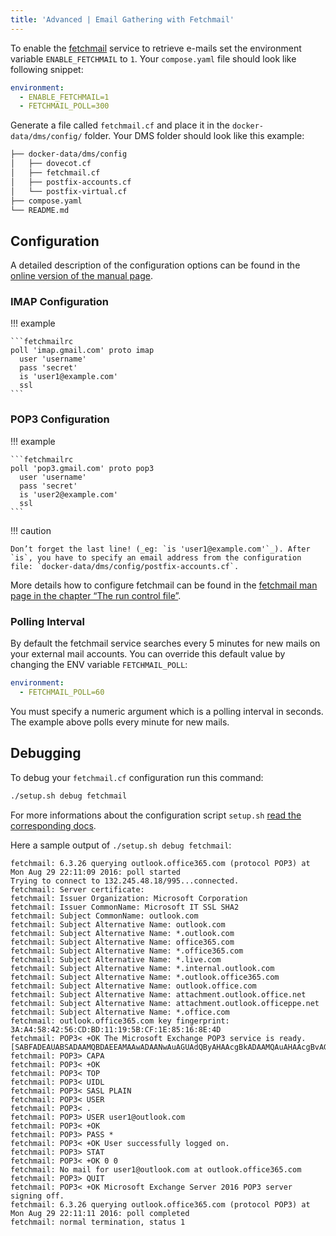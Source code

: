 ```yaml
---
title: 'Advanced | Email Gathering with Fetchmail'
---
```


To enable the [fetchmail][fetchmail-website] service to retrieve e-mails set the environment variable `ENABLE_FETCHMAIL` to `1`. Your `compose.yaml` file should look like following snippet:

```yaml
environment:
  - ENABLE_FETCHMAIL=1
  - FETCHMAIL_POLL=300
```

Generate a file called `fetchmail.cf` and place it in the `docker-data/dms/config/` folder. Your DMS folder should look like this example:

```txt
├── docker-data/dms/config
│   ├── dovecot.cf
│   ├── fetchmail.cf
│   ├── postfix-accounts.cf
│   └── postfix-virtual.cf
├── compose.yaml
└── README.md
```

## Configuration

A detailed description of the configuration options can be found in the [online version of the manual page][fetchmail-docs].

### IMAP Configuration

!!! example

    ```fetchmailrc
    poll 'imap.gmail.com' proto imap
      user 'username'
      pass 'secret'
      is 'user1@example.com'
      ssl
    ```

### POP3 Configuration

!!! example

    ```fetchmailrc
    poll 'pop3.gmail.com' proto pop3
      user 'username'
      pass 'secret'
      is 'user2@example.com'
      ssl
    ```

!!! caution

    Don’t forget the last line! (_eg: `is 'user1@example.com'`_). After `is`, you have to specify an email address from the configuration file: `docker-data/dms/config/postfix-accounts.cf`.

More details how to configure fetchmail can be found in the [fetchmail man page in the chapter “The run control file”][fetchmail-docs-run].

### Polling Interval

By default the fetchmail service searches every 5 minutes for new mails on your external mail accounts. You can override this default value by changing the ENV variable `FETCHMAIL_POLL`:

```yaml
environment:
  - FETCHMAIL_POLL=60
```

You must specify a numeric argument which is a polling interval in seconds. The example above polls every minute for new mails.

## Debugging

To debug your `fetchmail.cf` configuration run this command:

```sh
./setup.sh debug fetchmail
```

For more informations about the configuration script `setup.sh` [read the corresponding docs][docs-setup].

Here a sample output of `./setup.sh debug fetchmail`:

```log
fetchmail: 6.3.26 querying outlook.office365.com (protocol POP3) at Mon Aug 29 22:11:09 2016: poll started
Trying to connect to 132.245.48.18/995...connected.
fetchmail: Server certificate:
fetchmail: Issuer Organization: Microsoft Corporation
fetchmail: Issuer CommonName: Microsoft IT SSL SHA2
fetchmail: Subject CommonName: outlook.com
fetchmail: Subject Alternative Name: outlook.com
fetchmail: Subject Alternative Name: *.outlook.com
fetchmail: Subject Alternative Name: office365.com
fetchmail: Subject Alternative Name: *.office365.com
fetchmail: Subject Alternative Name: *.live.com
fetchmail: Subject Alternative Name: *.internal.outlook.com
fetchmail: Subject Alternative Name: *.outlook.office365.com
fetchmail: Subject Alternative Name: outlook.office.com
fetchmail: Subject Alternative Name: attachment.outlook.office.net
fetchmail: Subject Alternative Name: attachment.outlook.officeppe.net
fetchmail: Subject Alternative Name: *.office.com
fetchmail: outlook.office365.com key fingerprint: 3A:A4:58:42:56:CD:BD:11:19:5B:CF:1E:85:16:8E:4D
fetchmail: POP3< +OK The Microsoft Exchange POP3 service is ready. [SABFADEAUABSADAAMQBDAEEAMAAwADAANwAuAGUAdQByAHAAcgBkADAAMQAuAHAAcgBvAGQALgBlAHgAYwBoAGEAbgBnAGUAbABhAGIAcwAuAGMAbwBtAA==]
fetchmail: POP3> CAPA
fetchmail: POP3< +OK
fetchmail: POP3< TOP
fetchmail: POP3< UIDL
fetchmail: POP3< SASL PLAIN
fetchmail: POP3< USER
fetchmail: POP3< .
fetchmail: POP3> USER user1@outlook.com
fetchmail: POP3< +OK
fetchmail: POP3> PASS *
fetchmail: POP3< +OK User successfully logged on.
fetchmail: POP3> STAT
fetchmail: POP3< +OK 0 0
fetchmail: No mail for user1@outlook.com at outlook.office365.com
fetchmail: POP3> QUIT
fetchmail: POP3< +OK Microsoft Exchange Server 2016 POP3 server signing off.
fetchmail: 6.3.26 querying outlook.office365.com (protocol POP3) at Mon Aug 29 22:11:11 2016: poll completed
fetchmail: normal termination, status 1
```

[docs-setup]: ../../config/setup.sh.md
[fetchmail-website]: https://www.fetchmail.info
[fetchmail-docs]: https://www.fetchmail.info/fetchmail-man.html
[fetchmail-docs-run]: https://www.fetchmail.info/fetchmail-man.html#31

